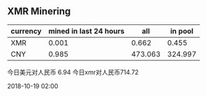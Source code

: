 ## XMR Minering

|currency|mined in last 24 hours|all|in pool|
|---|---|---|---|
|XMR|0.001|0.662|0.455|
|CNY|0.985|473.063|324.997|

今日美元对人民币 6.94	今日xmr对人民币714.72


2018-10-19 02:00